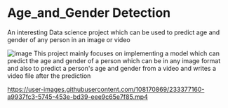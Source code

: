 # Age_and_Gender Detection
An interesting Data science project which can be used to predict age and gender of any person in an image or video

![image](https://user-images.githubusercontent.com/108170869/233374928-7d8a0a87-7c8f-4b58-a36b-e165f058c234.png)
This project mainly focuses on implementing a model which can predict the age and gender of a person which can be in any image format and also to predict a person's age and gender from a video and writes a video file after the prediction


https://user-images.githubusercontent.com/108170869/233377160-a9937fc3-5745-453e-bd39-eee9c65e7f85.mp4

